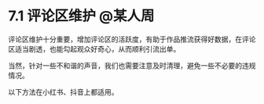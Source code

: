 # 7.1 评论区维护 @某人周

评论区维护十分重要，增加评论区的活跃度，有助于作品推流获得好数据，在评论区适当剧透，也能勾起观众好奇心，从而顺利引流出单。

当然，针对一些不和谐的声音，我们也需要注意及时清理，避免一些不必要的违规情况。

以下方法在小红书、抖音上都适用。